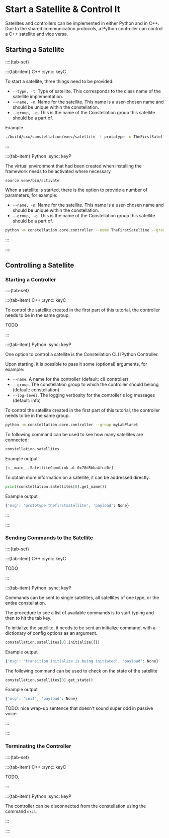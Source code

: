 # Start a Satellite & Control It

Satellites and controllers can be implemented in either Python and in C++. Due to the shared communication protocols, a Python controller can control a C++ satellite and vice versa.

## Starting a Satellite

::::{tab-set}

:::{tab-item} C++
:sync: keyC

To start a satellite, three things need to be provided:

- `--type, -t`. Type of satellite. This corresponds to the class name of the satellite implementation.
- `--name, -n`. Name for the satellite. This name is a user-chosen name and should be unique within the constellation.
- `--group, -g`. This is the name of the Constellation group this satellite should be a part of.

Example

```sh
./build/cxx/constellation/exec/satellite -t prototype -n TheFirstSatellite -g myLabPlanet
```

:::

:::{tab-item} Python
:sync: keyP

The virtual environment that had been created when installing the framework needs to be activated where necessary

`source venv/bin/activate`

When a satellite is started, there is the option to provide a number of parameters, for example:

- `--name, -n`. Name for the satellite. This name is a user-chosen name and should be unique within the constellation.
- `--group, -g`. This is the name of the Constellation group this satellite should be a part of.

```sh
python -m constellation.core.controller --name TheFirstSatelline --group myLabPlanet
```

:::

::::

## Controlling a Satellite

### Starting a Controller

::::{tab-set}

:::{tab-item} C++
:sync: keyC

To control the satellite created in the first part of this tutorial, the controller needs to be in the same group.

TODO

:::

:::{tab-item} Python
:sync: keyP

One option to control a satellite is the Constellation CLI IPython Controller.

Upon starting, it is possible to pass it some (optional) arguments, for example:

- `--name`. A name for the controller (default: cli_controller)
- `--group`. The constellation group to which the controller should belong (default: constellation)
- `--log-level`. The logging verbosity for the controller's log messages (default: info)

To control the satellite created in the first part of this tutorial, the controller needs to be in the same group.

```sh
python -m constellation.core.controller --group myLabPlanet
```

To following command can be used to see how many satellites are connected:

```python
constellation.satellites
```

Example output

```sh
[<__main__.SatelliteCommLink at 0x78d5bba4fcd0>]
```

To obtain more information on a satellite, it can be addressed directly.

```python
print(constellation.satellites[0].get_name())
```

Example output

```sh
{'msg': 'prototype.thefirstsatellite', 'payload': None}
```

:::

::::

### Sending Commands to the Satellite

::::{tab-set}

:::{tab-item} C++
:sync: keyC

TODO

:::

:::{tab-item} Python
:sync: keyP

Commands can be sent to single satellites, all satellites of one type, or the entire constellation.

The procedure to see a list of available commands is to start typing and then to hit the tab key.

To initialize the satellite, it needs to be sent an initialize command, with a dictionary of config options as an argument.

```python
constellation.satellites[0].initialize({})
```

Example output

```sh
{'msg': 'transition initialize is being initiated', 'payload': None}
```

The following command can be used to check on the state of the satellite 

```python
constellation.satellites[0].get_state()
```

Example output

```sh
{'msg': 'init', 'payload': None}
```

TODO: nice wrap-up sentence that doesn't sound super odd in passive voice.

:::

::::

### Terminating the Controller

::::{tab-set}

:::{tab-item} C++
:sync: keyC

TODO.

:::

:::{tab-item} Python
:sync: keyP

The controller can be disconnected from the constellation using the command `exit`.

:::

::::
